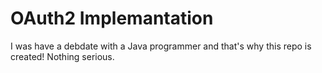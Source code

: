 # OAuth2 Implemantation


I was have a debdate with a Java programmer and that's why this repo is created! Nothing serious.
